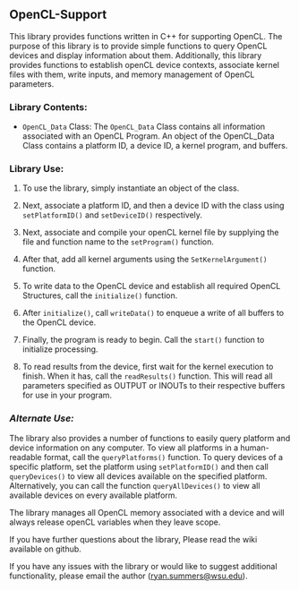 ## OpenCL-Support
This library provides functions written in C++ for supporting OpenCL. 
The purpose of this library is to provide simple functions to query OpenCL devices and display information about them. 
Additionally, this library provides functions to establish openCL device contexts, associate kernel files with them, write inputs, and memory management of OpenCL parameters.

### Library Contents:
 - `OpenCL_Data` Class: The `OpenCL_Data` Class contains all information associated with an OpenCL Program. An object of the OpenCL_Data Class contains a platform ID, a device ID, a kernel program, and buffers.

### Library Use:

1. To use the library, simply instantiate an object of the class. 

2. Next, associate a platform ID, and then a device ID with the class using `setPlatformID()` and `setDeviceID()` respectively. 

3. Next, associate and compile your openCL kernel file by supplying the file and function name to the `setProgram()` function.

4. After that, add all kernel arguments using the `SetKernelArgument()` function.

5. To write data to the OpenCL device and establish all required OpenCL Structures, call the `initialize()` function.

6. After `initialize()`, call `writeData()` to enqueue a write of all buffers to the OpenCL device.

7. Finally, the program is ready to begin. Call the `start()` function to initialize processing.

8. To read results from the device, first wait for the kernel execution to finish. When it has, call the `readResults()` function. This will read all parameters specified as OUTPUT or INOUTs to their respective buffers for use in your program.

### _Alternate Use:_

The library also provides a number of functions to easily query platform and device information on any computer. To view all platforms in a human-readable format, call the `queryPlatforms()` function. To query devices of a specific platform, set the platform using `setPlatformID()` and then call `queryDevices()` to view all devices available on the specified platform. Alternatively, you can call the function `queryAllDevices()` to view all available devices on every available platform.

The library manages all OpenCL memory associated with a device and will always release openCL variables when they leave scope.

If you have further questions about the library, Please read the wiki available on github.

If you have any issues with the library or would like to suggest additional functionality, please email the author (ryan.summers@wsu.edu).
